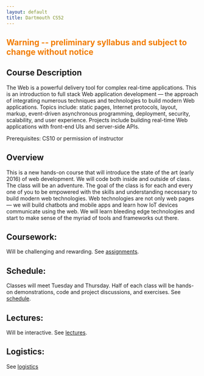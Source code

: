 ```yaml
---
layout: default
title: Dartmouth CS52
---
```


## <span style="color: #F27D00">Warning -- preliminary syllabus and subject to change without notice</span>

## Course Description

The Web is a powerful delivery tool for complex real-time applications. This is an introduction to full stack Web application development — the approach of integrating numerous techniques and technologies to build modern Web applications. Topics include: static pages, Internet protocols, layout, markup, event-driven asynchronous programming, deployment, security, scalability, and user experience. Projects include building real-time Web applications with front-end UIs and server-side APIs.

Prerequisites: CS10 or permission of instructor

## Overview

This is a new hands-on course that will introduce the state of the art (early 2016) of web development. We will code both inside and outside of class.  The class will be an adventure.  The goal of the class is for each and every one of you to be empowered with the skills and understanding necessary to build modern web technologies.  Web technologies are not only web pages — we will build chatbots and mobile apps and learn how IoT devices communicate using the web.  We will learn bleeding edge technologies and start to make sense of the myriad of tools and frameworks out there.

## Coursework:

Will be challenging and rewarding.  See [assignments](/assignments).

## Schedule:

Classes will meet Tuesday and Thursday.  Half of each class will be hands-on demonstrations, code and project discussions, and exercises.  See [schedule](/schedule).

## Lectures:

Will be interactive.  See [lectures](/lectures).

## Logistics:

See [logistics](/logistics)

